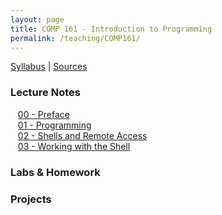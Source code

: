 ```yaml
---
layout: page
title: COMP 161 - Introduction to Programming
permalink: /teaching/COMP161/
---
```


[Syllabus](/teaching/COMP161/comp161-syllabus.pdf) |
[Sources](/teaching/COMP161/comp161-sources.pdf)

### Lecture Notes

&nbsp;&nbsp;&nbsp;[00 - Preface](/teaching/COMP161/notes/comp161-lectureNotes-00.pdf)  
&nbsp;&nbsp;&nbsp;[01 - Programming](/teaching/COMP161/notes/comp161-lectureNotes-01.pdf)  
&nbsp;&nbsp;&nbsp;[02 - Shells and Remote Access](/teaching/COMP161/notes/comp161-lectureNotes-02.pdf)  
&nbsp;&nbsp;&nbsp;[03 - Working with the Shell](/teaching/COMP161/notes/comp161-lectureNotes-03.pdf)  

### Labs & Homework

### Projects
